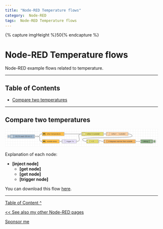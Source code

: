 ```yaml
---
title: "Node-RED Temperature flows"
category:  Node-RED
tags:  Node-RED Temperature flows
---
```

{% capture imgHeight %}50{% endcapture %}
# Node-RED Temperature flows

Node-RED example flows related to temperature.

---

## Table of Contents
<!-- TOC -->
* [Compare two temperatures](#compare-two-temperatures)
<!-- TOC -->

---
## Compare two temperatures


![Node-RED flow](images/flows/compare_two_temperatures.png)

Explanation of each node:

* **[inject node]** 
  * **[get node]** 
  * **[get node]**
  * **[trigger node]**

You can download this flow [here](flows/compare_two_temperatures.json).


---
[Table of Content ^](#table-of-contents)

[<< See also my other Node-RED pages](index)

[Sponsor me](../sponsor_me)
